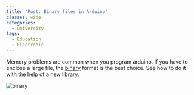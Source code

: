 ```yaml
---
title: "Post: Binary files in Arduino"
classes: wide
categories:
  - University
tags:
  - Education
  - Electronic
---
```


Memory problems are common when you program arduino. If you have to enclose a large file, the [binary](https://blog.adafruit.com/2021/11/10/include-binary-and-text-files-in-your-arduino-project-with-incbin-arduino/) format is the best choice. See how to do it with the help of a new library.

![binary](https://cdn-blog.adafruit.com/uploads/2021/11/Untitled-13.jpg)

